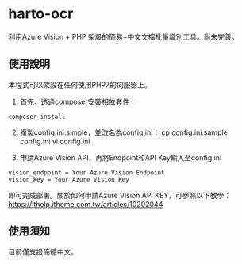 # harto-ocr
利用Azure Vision + PHP 架設的簡易+中文文檔批量識別工具。尚未完善。

## 使用說明
本程式可以架設在任何使用PHP7的伺服器上。

1. 首先，透過composer安裝相依套件：
``` 
composer install
```

2. 複製config.ini.simple，並改名為config.ini：
cp config.ini.sample config.ini
vi config.ini

3. 申請Azure Vision API，再將Endpoint和API Key輸入至config.ini
```
vision_endpoint = Your Azure Vision Endpoint
vision_key = Your Azure Vision Key
```

即可完成部署。關於如何申請Azure Vision API KEY，可參照以下教學：
https://ithelp.ithome.com.tw/articles/10202044

## 使用須知
目前僅支援簡體中文。
